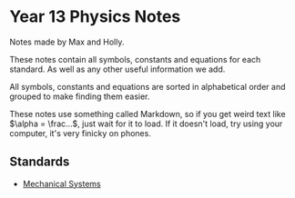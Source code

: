 # Year 13 Physics Notes
Notes made by Max and Holly.

These notes contain all symbols, constants and equations for each standard. As well as any other useful information we add.

All symbols, constants and equations are sorted in alphabetical order and grouped to make finding them easier.

These notes use something called Markdown, so if you get weird text like \$\\alpha = \\frac...\$, just wait for it to load. If it doesn't load, try using your computer, it's very finicky on phones.

## Standards
 - [Mechanical Systems](mechanical_systems.md)